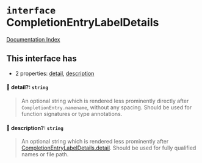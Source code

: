 # `interface` CompletionEntryLabelDetails

[Documentation Index](../README.md)

## This interface has

- 2 properties:
[detail](#-detail-string),
[description](#-description-string)


#### 📄 detail?: `string`

> An optional string which is rendered less prominently directly after
> `CompletionEntry.namename`, without any spacing. Should be
> used for function signatures or type annotations.



#### 📄 description?: `string`

> An optional string which is rendered less prominently after
> [CompletionEntryLabelDetails.detail](../interface.CompletionEntryLabelDetails/README.md#-detail-string). Should be used for fully qualified
> names or file path.



